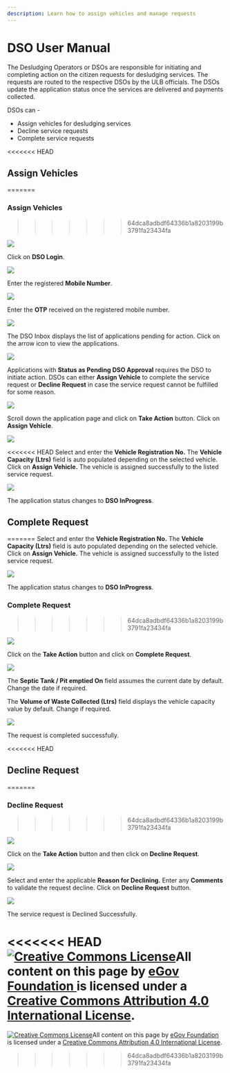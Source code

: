 ```yaml
---
description: Learn how to assign vehicles and manage requests
---
```


# DSO User Manual

The Desludging Operators or DSOs are responsible for initiating and completing action on the citizen requests for desludging services. The requests are routed to the respective DSOs by the ULB officials. The DSOs update the application status once the services are delivered and payments collected.

DSOs can -

* Assign vehicles for desludging services
* Decline service requests
* Complete service requests

<<<<<<< HEAD
## Assign Vehicles
=======
### Assign Vehicles
>>>>>>> 64dca8adbdf64336b1a8203199b3791fa23434fa

![](../../../../.gitbook/assets/dso-l1%20%281%29.png)

Click on **DSO Login**.

![](../../../../.gitbook/assets/dso-l2.png)

Enter the registered **Mobile Number**.

![](../../../../.gitbook/assets/dso-l3.png)

Enter the **OTP** received on the registered mobile number.

![](../../../../.gitbook/assets/dso7.png)

The DSO Inbox displays the list of applications pending for action. Click on the arrow icon to view the applications.

![](../../../../.gitbook/assets/dso9%20%281%29.png)

Applications with **Status as Pending DSO Approval** requires the DSO to initiate action. DSOs can either **Assign Vehicle** to complete the service request or **Decline Request** in case the service request cannot be fulfilled for some reason.

![](../../../../.gitbook/assets/dso11.png)

Scroll down the application page and click on **Take Action** button. Click on **Assign Vehicle**.

![](../../../../.gitbook/assets/dso-assign.png)

<<<<<<< HEAD
Select and enter the **Vehicle Registration No.** The **Vehicle Capacity \(Ltrs\)** field is auto populated depending on the selected vehicle. Click on **Assign Vehicle.** The vehicle is assigned successfully to the listed service request.

![](../../../../.gitbook/assets/dso-assign1.png)

The application status changes to **DSO InProgress**.

## Complete Request
=======
Select and enter the **Vehicle Registration No.** The **Vehicle Capacity \(Ltrs\)** field is auto populated depending on the selected vehicle. Click on **Assign Vehicle.** The vehicle is assigned successfully to the  listed service request.

![](../../../../.gitbook/assets/dso-assign1.png)

The application status changes to **DSO InProgress**. 

### Complete Request
>>>>>>> 64dca8adbdf64336b1a8203199b3791fa23434fa

![](../../../../.gitbook/assets/dso-completer1%20%281%29.png)

Click on the **Take Action** button and click on **Complete Request**.

![](../../../../.gitbook/assets/dso14.png)

The **Septic Tank / Pit emptied On** field assumes the current date by default. Change the date if required.

The **Volume of Waste Collected \(Ltrs\)** field displays the vehicle capacity value by default. Change if required.

![](../../../../.gitbook/assets/dso-req1%20%281%29.png)

The request is completed successfully.

<<<<<<< HEAD
## Decline Request
=======
### Decline Request
>>>>>>> 64dca8adbdf64336b1a8203199b3791fa23434fa

![](../../../../.gitbook/assets/image%20%28103%29.png)

Click on the **Take Action** button and then click on **Decline Request**.

![](../../../../.gitbook/assets/dso12%20%281%29.png)

Select and enter the applicable **Reason for Declining.** Enter any **Comments** to validate the request decline. Click on **Decline Request** button.

![](../../../../.gitbook/assets/dso15.png)

The service request is Declined Successfully.

<<<<<<< HEAD
[![Creative Commons License](https://i.creativecommons.org/l/by/4.0/80x15.png)](http://creativecommons.org/licenses/by/4.0/)All content on this page by [eGov Foundation ](https://egov.org.in/)is licensed under a [Creative Commons Attribution 4.0 International License](http://creativecommons.org/licenses/by/4.0/).
=======


 [![Creative Commons License](https://i.creativecommons.org/l/by/4.0/80x15.png)](http://creativecommons.org/licenses/by/4.0/)All content on this page by [eGov Foundation ](https://egov.org.in/)is licensed under a [Creative Commons Attribution 4.0 International License](http://creativecommons.org/licenses/by/4.0/).
>>>>>>> 64dca8adbdf64336b1a8203199b3791fa23434fa

